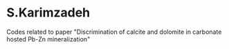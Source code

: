 # S.Karimzadeh
Codes related to paper "Discrimination of calcite and dolomite in carbonate hosted Pb-Zn mineralization"
